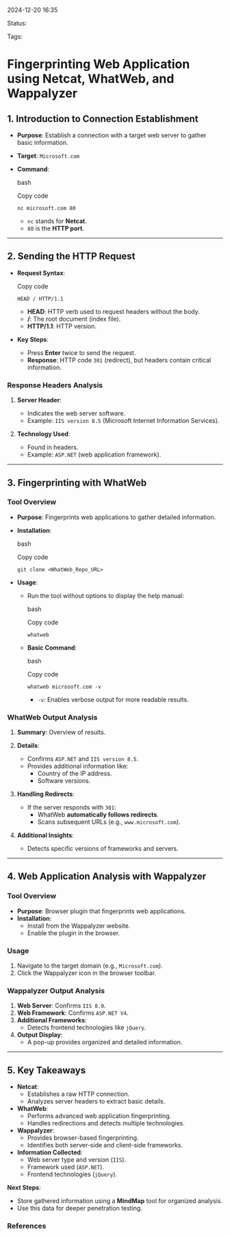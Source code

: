 2024-12-20 16:35

Status:

Tags:

# Fingerprinting Web Application using Netcat, WhatWeb, and Wappalyzer

## **1. Introduction to Connection Establishment**

- **Purpose**: Establish a connection with a target web server to gather basic information.
- **Target**: `Microsoft.com`
- **Command**:
    
    bash
    
    Copy code
    
    `nc microsoft.com 80`
    
    - `nc` stands for **Netcat**.
    - `80` is the **HTTP port**.

---

## **2. Sending the HTTP Request**

- **Request Syntax**:
    
    Copy code
    
    `HEAD / HTTP/1.1`
    
    - **HEAD**: HTTP verb used to request headers without the body.
    - **/**: The root document (index file).
    - **HTTP/1.1**: HTTP version.
- **Key Steps**:
    
    - Press **Enter** twice to send the request.
    - **Response**: HTTP code `301` (redirect), but headers contain critical information.

### **Response Headers Analysis**

1. **Server Header**:
    
    - Indicates the web server software.
    - Example: `IIS version 8.5` (Microsoft Internet Information Services).
2. **Technology Used**:
    
    - Found in headers.
    - Example: `ASP.NET` (web application framework).

---

## **3. Fingerprinting with WhatWeb**

### **Tool Overview**

- **Purpose**: Fingerprints web applications to gather detailed information.
- **Installation**:
    
    bash
    
    Copy code
    
    `git clone <WhatWeb_Repo_URL>`
    
- **Usage**:
    - Run the tool without options to display the help manual:
        
        bash
        
        Copy code
        
        `whatweb`
        
    - **Basic Command**:
        
        bash
        
        Copy code
        
        `whatweb microsoft.com -v`
        
        - `-v`: Enables verbose output for more readable results.

### **WhatWeb Output Analysis**

1. **Summary**: Overview of results.
    
2. **Details**:
    
    - Confirms `ASP.NET` and `IIS version 8.5`.
    - Provides additional information like:
        - Country of the IP address.
        - Software versions.
3. **Handling Redirects**:
    
    - If the server responds with `301`:
        - WhatWeb **automatically follows redirects**.
        - Scans subsequent URLs (e.g., `www.microsoft.com`).
4. **Additional Insights**:
    
    - Detects specific versions of frameworks and servers.

---

## **4. Web Application Analysis with Wappalyzer**

### **Tool Overview**

- **Purpose**: Browser plugin that fingerprints web applications.
- **Installation**:
    - Install from the Wappalyzer website.
    - Enable the plugin in the browser.

### **Usage**

1. Navigate to the target domain (e.g., `Microsoft.com`).
2. Click the Wappalyzer icon in the browser toolbar.

### **Wappalyzer Output Analysis**

1. **Web Server**: Confirms `IIS 8.0`.
2. **Web Framework**: Confirms `ASP.NET V4`.
3. **Additional Frameworks**:
    - Detects frontend technologies like `jQuery`.
4. **Output Display**:
    - A pop-up provides organized and detailed information.

---

## **5. Key Takeaways**

- **Netcat**:
    - Establishes a raw HTTP connection.
    - Analyzes server headers to extract basic details.
- **WhatWeb**:
    - Performs advanced web application fingerprinting.
    - Handles redirections and detects multiple technologies.
- **Wappalyzer**:
    - Provides browser-based fingerprinting.
    - Identifies both server-side and client-side frameworks.
- **Information Collected**:
    - Web server type and version (`IIS`).
    - Framework used (`ASP.NET`).
    - Frontend technologies (`jQuery`).

**Next Steps**:

- Store gathered information using a **MindMap** tool for organized analysis.
- Use this data for deeper penetration testing.




### References
